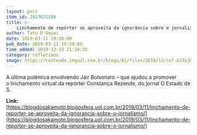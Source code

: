 ```yaml
---
layout: post
item_id: 2527621106
title: >-
    Linchamento de repórter se aproveita da ignorância sobre o jornalismo
author: Tatu D'Oquei
date: 2019-03-11 19:20:00
pub_date: 2019-03-11 19:20:00
time_added: 2019-12-23 21:19:32
category: refletimos
image: https://conteudo.imguol.com.br/blogs/61/files/2018/12/cof-615x300.jpg
---
```


A última polêmica envolvendo Jair Bolsonaro – que ajudou a promover o linchamento virtual da repórter Constança Rezende, do jornal O Estado de S.

**Link:** [https://blogdosakamoto.blogosfera.uol.com.br/2019/03/11/linchamento-de-reporter-se-aproveita-da-ignorancia-sobre-o-jornalismo/](https://blogdosakamoto.blogosfera.uol.com.br/2019/03/11/linchamento-de-reporter-se-aproveita-da-ignorancia-sobre-o-jornalismo/)

